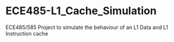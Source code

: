 # ECE485-L1_Cache_Simulation
ECE485/585 Project to simulate the behaviour of an L1 Data and L1 Instruction cache
